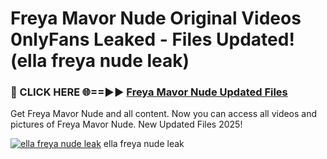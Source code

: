 # Freya Mavor Nude Original Videos 0nlyFans Leaked - Files Updated! (ella freya nude leak)

<h3>🔴 CLICK HERE 🌐==►► <a href="https://tinyurl.com/2p9ay9w9" rel="nofollow">Freya Mavor Nude Updated Files</a></h3>

Get Freya Mavor Nude and all content. Now you can access all videos and pictures of Freya Mavor Nude. New Updated Files 2025!

[![ella freya nude leak](https://i.imgur.com/KQgVmj3.gif)](https://tinyurl.com/2p9ay9w9)
ella freya nude leak